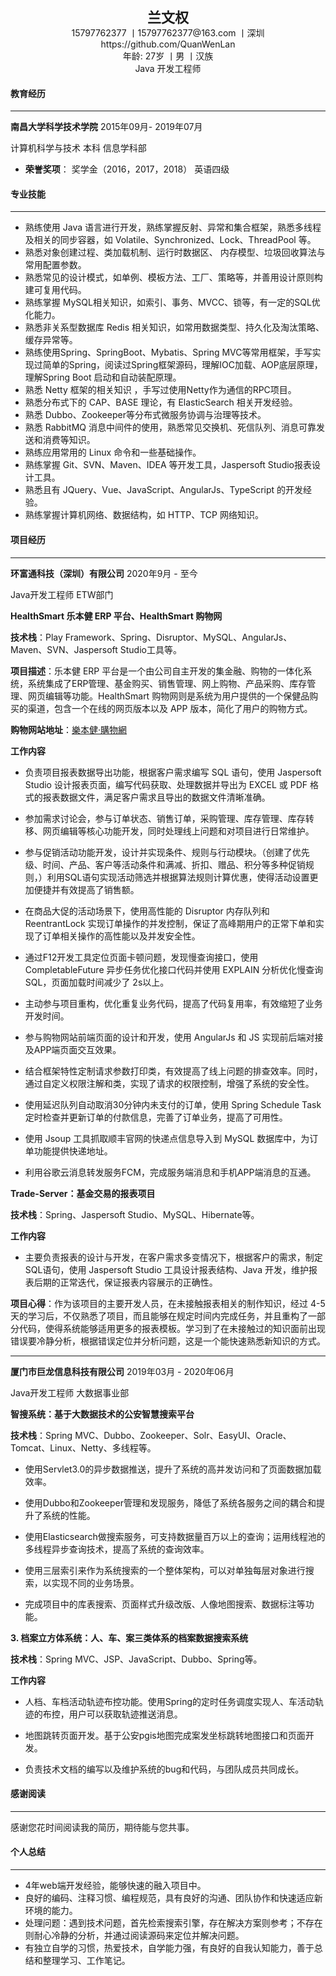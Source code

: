 <div align = "center" style="font-size:22px;font-weight:bold;">兰文权</div>
<div align = "center" >15797762377 丨15797762377@163.com 丨深圳 </div>
<div align = "center">https://github.com/QuanWenLan  </div>
<div align = "center">年龄: 27岁 丨男 丨汉族 </div>
<div align = "center">Java 开发工程师</div>

#### **教育经历**

---

**南昌大学科学技术学院**																																					 2015年09月- 2019年07月

计算机科学与技术      本科  信息学科部

- **荣誉奖项**：  奖学金（2016，2017，2018）  英语四级

#### **专业技能**

***

- 熟练使用 Java 语言进行开发，熟练掌握反射、异常和集合框架，熟悉多线程及相关的同步容器，如 Volatile、Synchronized、Lock、ThreadPool 等。
- 熟悉对象创建过程、类加载机制、运行时数据区、 内存模型、垃圾回收算法与常用配置参数。
- 熟悉常见的设计模式，如单例、模板方法、工厂、策略等，并善用设计原则构建可复用代码。
- 熟练掌握 MySQL相关知识，如索引、事务、MVCC、锁等，有一定的SQL优化能力。
- 熟悉非关系型数据库 Redis 相关知识，如常用数据类型、持久化及淘汰策略、缓存异常等。
- 熟练使用Spring、SpringBoot、Mybatis、Spring MVC等常用框架，手写实现过简单的Spring，阅读过Spring框架源码，理解IOC加载、AOP底层原理，理解Spring Boot 启动和自动装配原理。
- 熟悉 Netty 框架的相关知识 ，手写过使用Netty作为通信的RPC项目。
- 熟悉分布式下的 CAP、BASE 理论，有 ElasticSearch 相关开发经验。
- 熟悉 Dubbo、Zookeeper等分布式微服务协调与治理等技术。
- 熟悉 RabbitMQ 消息中间件的使用，熟悉常见交换机、死信队列、消息可靠发送和消费等知识。
- 熟练应用常用的 Linux 命令和一些基础操作。
- 熟练掌握 Git、SVN、Maven、IDEA 等开发工具，Jaspersoft Studio报表设计工具。
- 熟悉且有 JQuery、Vue、JavaScript、AngularJs、TypeScript 的开发经验。
- 熟练掌握计算机网络、数据结构，如	HTTP、TCP	网络知识。

#### 项目经历

---

**环富通科技（深圳）有限公司**  																																					 2020年9月 - 至今

Java开发工程师   ETW部门

**HealthSmart 乐本健 ERP 平台、HealthSmart 购物网**

**技术栈**：Play Framework、Spring、Disruptor、MySQL、AngularJs、Maven、SVN、Jaspersoft Studio工具等。

**项目描述**：乐本健 ERP 平台是一个由公司自主开发的集金融、购物的一体化系统，系统集成了ERP管理、基金购买、销售管理、网上购物、产品采购、库存管理、网页编辑等功能。HealthSmart 购物网则是系统为用户提供的一个保健品购买的渠道，包含一个在线的网页版本以及 APP 版本，简化了用户的购物方式。

**购物网站地址**：[樂本健·購物網](https://www.healthsmart.com.hk/hs-home/#!/link/home)

**工作内容**

- 负责项目报表数据导出功能，根据客户需求编写 SQL 语句，使用 Jaspersoft Studio 设计报表页面，编写代码获取、处理数据并导出为 EXCEL 或 PDF 格式的报表数据文件，满足客户需求且导出的数据文件清晰准确。
- 参加需求讨论会，参与订单状态、销售订单，采购管理、库存管理、库存转移、网页编辑等核心功能开发，同时处理线上问题和对项目进行日常维护。
- 参与促销活动功能开发，设计并实现条件、规则与行动模块。（创建了优先级、时间、产品、客户等活动条件和满减、折扣、赠品、积分等多种促销规则，）利用SQL语句实现活动筛选并根据算法规则计算优惠，使得活动设置更加便捷并有效提高了销售额。

- 在商品大促的活动场景下，使用高性能的 Disruptor 内存队列和 ReentrantLock 实现订单操作的并发控制，保证了高峰期用户的正常下单和实现了订单相关操作的高性能以及并发安全性。
- 通过F12开发工具定位页面卡顿问题，发现慢查询接口，使用 CompletableFuture 异步任务优化接口代码并使用 EXPLAIN 分析优化慢查询SQL，页面加载时间减少了 2s以上。

- 主动参与项目重构，优化重复业务代码，提高了代码复用率，有效缩短了业务开发时间。

- 参与购物网站前端页面的设计和开发，使用 AngularJs 和 JS 实现前后端对接及APP端页面交互效果。

- 结合框架特性定制请求参数打印类，有效提高了线上问题的排查效率。同时，通过自定义权限注解和类，实现了请求的权限控制，增强了系统的安全性。
- 使用延迟队列自动取消30分钟内未支付的订单，使用 Spring Schedule Task 定时检查并更新订单的付款信息，完善了订单业务，提高了可用性。
- 使用 Jsoup 工具抓取顺丰官网的快递点信息导入到 MySQL 数据库中，为订单功能提供快递地址。
- 利用谷歌云消息转发服务FCM，完成服务端消息和手机APP端消息的互通。

**Trade-Server：基金交易的报表项目**

**技术栈**：Spring、Jaspersoft Studio、MySQL、Hibernate等。

**工作内容**

- 主要负责报表的设计与开发，在客户需求多变情况下，根据客户的需求，制定SQL语句，使用 Jaspersoft Studio 工具设计报表结构、Java 开发，维护报表后期的正常迭代，保证报表内容展示的正确性。

**项目心得**：作为该项目的主要开发人员，在未接触报表相关的制作知识，经过 4-5 天的学习后，不仅熟悉了项目，而且能够在规定时间内完成任务，并且重构了一部分代码，使得系统能够适用更多的报表模板。学习到了在未接触过的知识面前出现错误要冷静分析，根据错误定位并分析问题，这是一个能快速熟悉新知识的方式。

***

**厦门市巨龙信息科技有限公司**																														                 2019年03月 - 2020年06月

Java开发工程师  大数据事业部 

**智搜系统：基于大数据技术的公安智慧搜索平台** 

**技术栈**：Spring MVC、Dubbo、Zookeeper、Solr、EasyUI、Oracle、Tomcat、Linux、Netty、多线程等。

- 使用Servlet3.0的异步数据推送，提升了系统的高并发访问和了页面数据加载效率。 

- 使用Dubbo和Zookeeper管理和发现服务，降低了系统各服务之间的耦合和提升了系统的性能。 

- 使用Elasticsearch做搜索服务，可支持数据量百万以上的查询；运用线程池的多线程异步查询技术，提高了系统的查询效率。

- 使用三层索引来作为系统搜索的一个整体架构，可以对单独每层对象进行搜索，以实现不同的业务场景。 

- 完成项目中的库表搜索、页面样式升级改版、人像地图搜索、数据标注等功能。 

**3. 档案立方体系统：人、车、案三类体系的档案数据搜索系统** 

**技术栈**：Spring MVC、JSP、JavaScript、Dubbo、Spring等。

**工作内容**

- 人档、车档活动轨迹布控功能。使用Spring的定时任务调度实现人、车活动轨迹的布控，用户可以获取轨迹推送消息。 

- 地图跳转页面开发。基于公安pgis地图完成案发坐标跳转地图接口和页面开发。 

- 负责技术文档的编写以及维护系统的bug和代码，与团队成员共同成长。 

#### **感谢阅读**

---

感谢您花时间阅读我的简历，期待能与您共事。

#### 个人总结

***

- 4年web端开发经验，能够快速的融入项目中。
- 良好的编码、注释习惯、编程规范，具有良好的沟通、团队协作和快速适应新环境的能力。
- 处理问题：遇到技术问题，首先检索搜索引擎，存在解决方案则参考；不存在则耐心冷静的分析，并通过阅读源码来定位并解决问题。
- 有独立自学的习惯，热爱技术，自学能力强，有良好的自我认知能力，善于总结和整理学习、工作笔记。

